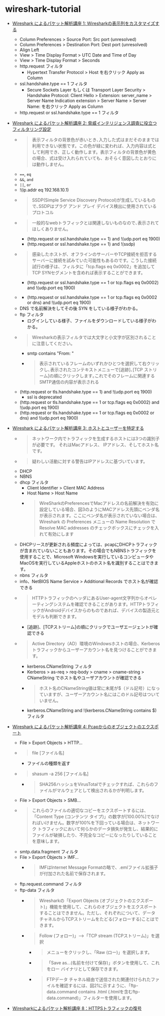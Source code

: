 # wireshark-tutorial

- [Wireshark によるパケット解析講座 1: Wiresharkの表示列をカスタマイズする](https://unit42.paloaltonetworks.jp/unit42-customizing-wireshark-changing-column-display/)
  - Column Preferences > Source Port: Src port (unresolved) 
  - Column Preferences > Destination Port: Dest port (unresolved)  
  - Align Left
  - View > Time Display Format > UTC Date and Time of Day 
  - View > Time Display Format > Seconds
  - http.request フィルタ
    - Hypertext Transfer Protocol > Host を右クリック Apply as Column
  - ssl.handshake.type == 1 フィルタ
    - Secure Sockets Layer もしくは Transport Layer Security > Handshake Protocol: Client Hello > Extension: server_name > Server Name Indication extension > Server Name > Server Name: を右クリック Apply as Column
  - http.request or ssl.handshake.type == 1 フィルタ

- [Wireshark によるパケット解析講座 2: 脅威インテリジェンス調査に役立つフィルタリング設定](https://unit42.paloaltonetworks.jp/using-wireshark-display-filter-expressions/)
  - > 表示フィルタの背景色が赤いとき､入力した式はまだそのままでは利用できない状態です。この色が緑に変われば、入力内容は式として利用でき、正しく動作します。表示フィルタの背景色が黄色の場合、式は受け入れられていても、おそらく意図したとおりには動作しません。
  - `==`, `eq`
  - `&&`, `and`
  - `||`, `or`
  - !(ip.addr eq 192.168.10.1)
  - > SSDP(Simple Service Discovery Protocol)が生成しているもので､SSDPはプラグ アンド プレイ デバイス検出に使用されているプロトコル
  - > 一般的なwebトラフィックとは関連しないものなので､表示されてほしくありません｡
    - (http.request or ssl.handshake.type == 1) and !(udp.port eq 1900)
    - (http.request or ssl.handshake.type == 1) and !(ssdp)
  - > 感染したホストが、オフラインのサーバーやTCP接続を拒否するサーバーに接続を試みていた可能性もあるのです。こうした接続試行の様子は、フィルタに「tcp.flags eq 0x0002」を追加してTCP SYNセグメントを含めれば表示することができます。
    - (http.request or ssl.handshake.type == 1 or tcp.flags eq 0x0002) and !(udp.port eq 1900)
  - > 
    - (http.request or ssl.handshake.type == 1 or tcp.flags eq 0x0002 or dns) and !(udp.port eq 1900)
  - DNS で名前解決をしてその後 SYN をしている様子がわかる。
  - ftp フィルタ
    - ログインしている様子、ファイルをダウンロードしている様子がわかる。
  - > Wiresharkの表示フィルタでは大文字と小文字が区別されることに注意してください。
    - smtp contains "From: "
    - > 表示されているフレームのいずれかひとつを選択して右クリックし､表示されたコンテキストメニューで[追跡]､[TCP ストリーム]の順にクリックします｡これでそのフレームに関連するSMTP通信の内容が表示される
  - (http.request or tls.handshake.type == 1) and !(udp.port eq 1900)
    - ssl is deprecated
  - (http.request or tls.handshake.type == 1 or tcp.flags eq 0x0002) and !(udp.port eq 1900)
  - (http.request or tls.handshake.type == 1 or tcp.flags eq 0x0002 or dns) and !(udp.port eq 1900)
- [Wireshark によるパケット解析講座 3: ホストとユーザーを特定する](https://unit42.paloaltonetworks.jp/using-wireshark-identifying-hosts-and-users/)
  - > ネットワーク内でトラフィックを生成するホストには3つの識別子が必要です。 それはMacアドレス、 IPアドレス、そしてホスト名です。
  - > 疑わしい活動に対する警告はIPアドレスに基づいています。
  - DHCP
  - NBNS
  - dhcp フィルタ
    - Client Identifier > Client MAC Address
    - Host Name > Host Name
    - > WireSharkのPreferencesでMacアドレスの名前解決を有効に設定している場合、図3のようにMACアドレス先頭にベンダ名が表示されます。ここにベンダ名が表示されていない場合は、Wireshark の Preferences メニューの Name Resolution で Resolve MAC addresses のチェックボックスにチェックを入れて有効にします
  - DHCPリースが更新される頻度によっては、pcapにDHCPトラフィックが含まれていないこともあります。その場合でもNBNSトラフィックを使用することで、Microsoft Windowsを実行しているコンピュータやMacOSを実行しているAppleホストのホスト名を識別することはできます。
  - nbns フィルタ
  - info、NetBIOS Name Service > Additional Records でホスト名が確認できる
  - > HTTPトラフィックのヘッダにあるUser-agent文字列からオペレーティングシステムを確認できることがあります。HTTPトラフィックがAndroidデバイスからのものであれば、デバイスの製造元とモデルも判断できます。
    - [追跡]、[TCPストリーム]の順にクリックでユーザエージェントが確認できる
  - > Active Directory（AD）環境のWindowsホストの場合、Kerberosトラフィックからユーザーアカウント名を見つけることができます。
    - kerberos.CNameString フィルタ
    - Kerberos > as-req > req-body > cname > cname-string > CNameString でホスト名やユーザアカウントが確認できる
    - > ホスト名のCNameString値は常に末尾が$（ドル記号）になっていますが、ユーザーアカウント名にはこのドル記号はついていません。
    - kerberos.CNameString and !(kerberos.CNameString contains $) フィルタ
- [Wireshark によるパケット解析講座 4: Pcapからのオブジェクトのエクスポート](https://unit42.paloaltonetworks.jp/using-wireshark-exporting-objects-from-a-pcap/)  
  - File > Export Objects > HTTP…
  - > file [ファイル名] 
    - ファイルの種類を返す
  - > shasum -a 256 [ファイル名]
    - > SHA256ハッシュをVirusTotalでチェックすれば、これらのファイルがマルウェアとして検出されるかが判明します。
  - File > Export Objects > SMB…
  - > これらのファイルの適切なコピーをエクスポートするには、「Content Type (コンテンツ タイプ)」の数字が[100.00%]でなければいけません。数字が100%を下回っている場合は、ネットワーク トラフィックにおいて何らかのデータ損失が発生し、結果的にファイルが破損したり、不完全なコピーになったりしていることを意味します。
  - smtp.data.fragment フィルタ
  - File > Export Objects > IMF…
    - > IMFはInternet Message Formatの略で、.emlファイル拡張子が付加された名前で保存されます。 
  - ftp.request.command フィルタ
  - ftp-data フィルタ
    - > Wiresharkの「Export Objects (オブジェクトのエクスポート)」機能を使用して、これらのオブジェクトをエクスポートすることはできません。ただし、それぞれについて、データ チャネルからTCPストリームをたどる(フォローする)ことはできます。
    - > Follow (フォロー)」–>「TCP stream (TCPストリーム)」を選択
      - > メニューをクリックし、「Raw (ロー)」を選択します。
      - > 「Save as…(名前を付けて保存)」ボタンを使用して、これをロー バイナリとして保存できます。
      - > FTPデータ チャネル経由で送信された関連付けられたファイルを確認するには、図21に示すように、「ftp-data.command contains .html (.htmlを含むftp-data.command)」フィルターを使用します。
- [Wiresharkによるパケット解析講座 8：HTTPSトラフィックの復号](https://unit42.paloaltonetworks.jp/wireshark-tutorial-decrypting-https-traffic/)
